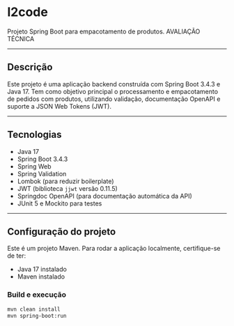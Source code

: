 # l2code

Projeto Spring Boot para empacotamento de produtos. AVALIAÇÃO TÉCNICA

---

## Descrição

Este projeto é uma aplicação backend construída com Spring Boot 3.4.3 e Java 17. Tem como objetivo principal o processamento e empacotamento de pedidos com produtos, utilizando validação, documentação OpenAPI e suporte a JSON Web Tokens (JWT).

---

## Tecnologias

- Java 17
- Spring Boot 3.4.3
- Spring Web
- Spring Validation
- Lombok (para reduzir boilerplate)
- JWT (biblioteca `jjwt` versão 0.11.5)
- Springdoc OpenAPI (para documentação automática da API)
- JUnit 5 e Mockito para testes

---

## Configuração do projeto

Este é um projeto Maven. Para rodar a aplicação localmente, certifique-se de ter:

- Java 17 instalado
- Maven instalado

### Build e execução

```bash
mvn clean install
mvn spring-boot:run
